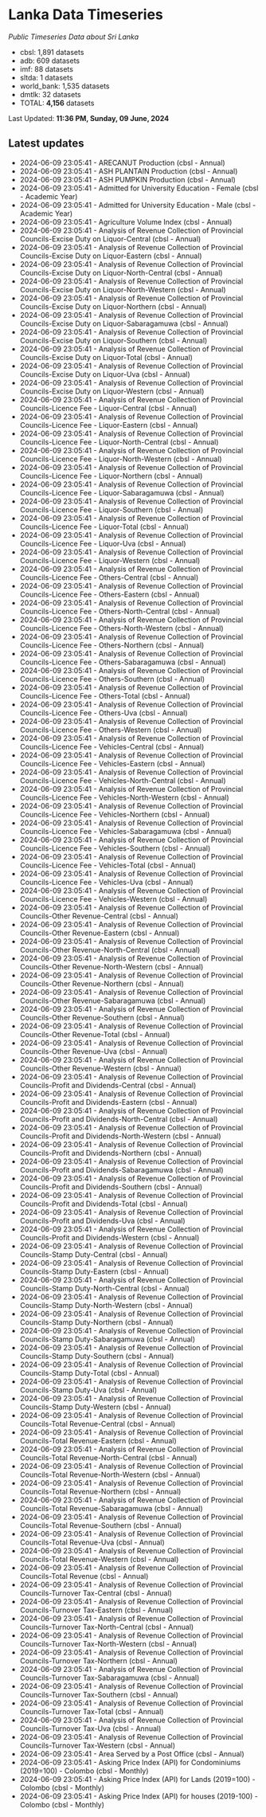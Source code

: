 # Lanka Data Timeseries
*Public Timeseries Data about Sri Lanka*

* cbsl: 1,891 datasets
* adb: 609 datasets
* imf: 88 datasets
* sltda: 1 datasets
* world_bank: 1,535 datasets
* dmtlk: 32 datasets
* TOTAL: **4,156** datasets

Last Updated: **11:36 PM, Sunday, 09 June, 2024**

## Latest updates

* 2024-06-09 23:05:41 - ARECANUT Production (cbsl - Annual)
* 2024-06-09 23:05:41 - ASH PLANTAIN Production (cbsl - Annual)
* 2024-06-09 23:05:41 - ASH PUMPKIN Production (cbsl - Annual)
* 2024-06-09 23:05:41 - Admitted for University Education - Female (cbsl - Academic Year)
* 2024-06-09 23:05:41 - Admitted for University Education - Male (cbsl - Academic Year)
* 2024-06-09 23:05:41 - Agriculture Volume Index (cbsl - Annual)
* 2024-06-09 23:05:41 - Analysis of Revenue Collection of Provincial Councils-Excise Duty on Liquor-Central (cbsl - Annual)
* 2024-06-09 23:05:41 - Analysis of Revenue Collection of Provincial Councils-Excise Duty on Liquor-Eastern (cbsl - Annual)
* 2024-06-09 23:05:41 - Analysis of Revenue Collection of Provincial Councils-Excise Duty on Liquor-North-Central (cbsl - Annual)
* 2024-06-09 23:05:41 - Analysis of Revenue Collection of Provincial Councils-Excise Duty on Liquor-North-Western (cbsl - Annual)
* 2024-06-09 23:05:41 - Analysis of Revenue Collection of Provincial Councils-Excise Duty on Liquor-Northern (cbsl - Annual)
* 2024-06-09 23:05:41 - Analysis of Revenue Collection of Provincial Councils-Excise Duty on Liquor-Sabaragamuwa (cbsl - Annual)
* 2024-06-09 23:05:41 - Analysis of Revenue Collection of Provincial Councils-Excise Duty on Liquor-Southern (cbsl - Annual)
* 2024-06-09 23:05:41 - Analysis of Revenue Collection of Provincial Councils-Excise Duty on Liquor-Total (cbsl - Annual)
* 2024-06-09 23:05:41 - Analysis of Revenue Collection of Provincial Councils-Excise Duty on Liquor-Uva (cbsl - Annual)
* 2024-06-09 23:05:41 - Analysis of Revenue Collection of Provincial Councils-Excise Duty on Liquor-Western (cbsl - Annual)
* 2024-06-09 23:05:41 - Analysis of Revenue Collection of Provincial Councils-Licence Fee - Liquor-Central (cbsl - Annual)
* 2024-06-09 23:05:41 - Analysis of Revenue Collection of Provincial Councils-Licence Fee - Liquor-Eastern (cbsl - Annual)
* 2024-06-09 23:05:41 - Analysis of Revenue Collection of Provincial Councils-Licence Fee - Liquor-North-Central (cbsl - Annual)
* 2024-06-09 23:05:41 - Analysis of Revenue Collection of Provincial Councils-Licence Fee - Liquor-North-Western (cbsl - Annual)
* 2024-06-09 23:05:41 - Analysis of Revenue Collection of Provincial Councils-Licence Fee - Liquor-Northern (cbsl - Annual)
* 2024-06-09 23:05:41 - Analysis of Revenue Collection of Provincial Councils-Licence Fee - Liquor-Sabaragamuwa (cbsl - Annual)
* 2024-06-09 23:05:41 - Analysis of Revenue Collection of Provincial Councils-Licence Fee - Liquor-Southern (cbsl - Annual)
* 2024-06-09 23:05:41 - Analysis of Revenue Collection of Provincial Councils-Licence Fee - Liquor-Total (cbsl - Annual)
* 2024-06-09 23:05:41 - Analysis of Revenue Collection of Provincial Councils-Licence Fee - Liquor-Uva (cbsl - Annual)
* 2024-06-09 23:05:41 - Analysis of Revenue Collection of Provincial Councils-Licence Fee - Liquor-Western (cbsl - Annual)
* 2024-06-09 23:05:41 - Analysis of Revenue Collection of Provincial Councils-Licence Fee - Others-Central (cbsl - Annual)
* 2024-06-09 23:05:41 - Analysis of Revenue Collection of Provincial Councils-Licence Fee - Others-Eastern (cbsl - Annual)
* 2024-06-09 23:05:41 - Analysis of Revenue Collection of Provincial Councils-Licence Fee - Others-North-Central (cbsl - Annual)
* 2024-06-09 23:05:41 - Analysis of Revenue Collection of Provincial Councils-Licence Fee - Others-North-Western (cbsl - Annual)
* 2024-06-09 23:05:41 - Analysis of Revenue Collection of Provincial Councils-Licence Fee - Others-Northern (cbsl - Annual)
* 2024-06-09 23:05:41 - Analysis of Revenue Collection of Provincial Councils-Licence Fee - Others-Sabaragamuwa (cbsl - Annual)
* 2024-06-09 23:05:41 - Analysis of Revenue Collection of Provincial Councils-Licence Fee - Others-Southern (cbsl - Annual)
* 2024-06-09 23:05:41 - Analysis of Revenue Collection of Provincial Councils-Licence Fee - Others-Total (cbsl - Annual)
* 2024-06-09 23:05:41 - Analysis of Revenue Collection of Provincial Councils-Licence Fee - Others-Uva (cbsl - Annual)
* 2024-06-09 23:05:41 - Analysis of Revenue Collection of Provincial Councils-Licence Fee - Others-Western (cbsl - Annual)
* 2024-06-09 23:05:41 - Analysis of Revenue Collection of Provincial Councils-Licence Fee - Vehicles-Central (cbsl - Annual)
* 2024-06-09 23:05:41 - Analysis of Revenue Collection of Provincial Councils-Licence Fee - Vehicles-Eastern (cbsl - Annual)
* 2024-06-09 23:05:41 - Analysis of Revenue Collection of Provincial Councils-Licence Fee - Vehicles-North-Central (cbsl - Annual)
* 2024-06-09 23:05:41 - Analysis of Revenue Collection of Provincial Councils-Licence Fee - Vehicles-North-Western (cbsl - Annual)
* 2024-06-09 23:05:41 - Analysis of Revenue Collection of Provincial Councils-Licence Fee - Vehicles-Northern (cbsl - Annual)
* 2024-06-09 23:05:41 - Analysis of Revenue Collection of Provincial Councils-Licence Fee - Vehicles-Sabaragamuwa (cbsl - Annual)
* 2024-06-09 23:05:41 - Analysis of Revenue Collection of Provincial Councils-Licence Fee - Vehicles-Southern (cbsl - Annual)
* 2024-06-09 23:05:41 - Analysis of Revenue Collection of Provincial Councils-Licence Fee - Vehicles-Total (cbsl - Annual)
* 2024-06-09 23:05:41 - Analysis of Revenue Collection of Provincial Councils-Licence Fee - Vehicles-Uva (cbsl - Annual)
* 2024-06-09 23:05:41 - Analysis of Revenue Collection of Provincial Councils-Licence Fee - Vehicles-Western (cbsl - Annual)
* 2024-06-09 23:05:41 - Analysis of Revenue Collection of Provincial Councils-Other Revenue-Central (cbsl - Annual)
* 2024-06-09 23:05:41 - Analysis of Revenue Collection of Provincial Councils-Other Revenue-Eastern (cbsl - Annual)
* 2024-06-09 23:05:41 - Analysis of Revenue Collection of Provincial Councils-Other Revenue-North-Central (cbsl - Annual)
* 2024-06-09 23:05:41 - Analysis of Revenue Collection of Provincial Councils-Other Revenue-North-Western (cbsl - Annual)
* 2024-06-09 23:05:41 - Analysis of Revenue Collection of Provincial Councils-Other Revenue-Northern (cbsl - Annual)
* 2024-06-09 23:05:41 - Analysis of Revenue Collection of Provincial Councils-Other Revenue-Sabaragamuwa (cbsl - Annual)
* 2024-06-09 23:05:41 - Analysis of Revenue Collection of Provincial Councils-Other Revenue-Southern (cbsl - Annual)
* 2024-06-09 23:05:41 - Analysis of Revenue Collection of Provincial Councils-Other Revenue-Total (cbsl - Annual)
* 2024-06-09 23:05:41 - Analysis of Revenue Collection of Provincial Councils-Other Revenue-Uva (cbsl - Annual)
* 2024-06-09 23:05:41 - Analysis of Revenue Collection of Provincial Councils-Other Revenue-Western (cbsl - Annual)
* 2024-06-09 23:05:41 - Analysis of Revenue Collection of Provincial Councils-Profit and Dividends-Central (cbsl - Annual)
* 2024-06-09 23:05:41 - Analysis of Revenue Collection of Provincial Councils-Profit and Dividends-Eastern (cbsl - Annual)
* 2024-06-09 23:05:41 - Analysis of Revenue Collection of Provincial Councils-Profit and Dividends-North-Central (cbsl - Annual)
* 2024-06-09 23:05:41 - Analysis of Revenue Collection of Provincial Councils-Profit and Dividends-North-Western (cbsl - Annual)
* 2024-06-09 23:05:41 - Analysis of Revenue Collection of Provincial Councils-Profit and Dividends-Northern (cbsl - Annual)
* 2024-06-09 23:05:41 - Analysis of Revenue Collection of Provincial Councils-Profit and Dividends-Sabaragamuwa (cbsl - Annual)
* 2024-06-09 23:05:41 - Analysis of Revenue Collection of Provincial Councils-Profit and Dividends-Southern (cbsl - Annual)
* 2024-06-09 23:05:41 - Analysis of Revenue Collection of Provincial Councils-Profit and Dividends-Total (cbsl - Annual)
* 2024-06-09 23:05:41 - Analysis of Revenue Collection of Provincial Councils-Profit and Dividends-Uva (cbsl - Annual)
* 2024-06-09 23:05:41 - Analysis of Revenue Collection of Provincial Councils-Profit and Dividends-Western (cbsl - Annual)
* 2024-06-09 23:05:41 - Analysis of Revenue Collection of Provincial Councils-Stamp Duty-Central (cbsl - Annual)
* 2024-06-09 23:05:41 - Analysis of Revenue Collection of Provincial Councils-Stamp Duty-Eastern (cbsl - Annual)
* 2024-06-09 23:05:41 - Analysis of Revenue Collection of Provincial Councils-Stamp Duty-North-Central (cbsl - Annual)
* 2024-06-09 23:05:41 - Analysis of Revenue Collection of Provincial Councils-Stamp Duty-North-Western (cbsl - Annual)
* 2024-06-09 23:05:41 - Analysis of Revenue Collection of Provincial Councils-Stamp Duty-Northern (cbsl - Annual)
* 2024-06-09 23:05:41 - Analysis of Revenue Collection of Provincial Councils-Stamp Duty-Sabaragamuwa (cbsl - Annual)
* 2024-06-09 23:05:41 - Analysis of Revenue Collection of Provincial Councils-Stamp Duty-Southern (cbsl - Annual)
* 2024-06-09 23:05:41 - Analysis of Revenue Collection of Provincial Councils-Stamp Duty-Total (cbsl - Annual)
* 2024-06-09 23:05:41 - Analysis of Revenue Collection of Provincial Councils-Stamp Duty-Uva (cbsl - Annual)
* 2024-06-09 23:05:41 - Analysis of Revenue Collection of Provincial Councils-Stamp Duty-Western (cbsl - Annual)
* 2024-06-09 23:05:41 - Analysis of Revenue Collection of Provincial Councils-Total Revenue-Central (cbsl - Annual)
* 2024-06-09 23:05:41 - Analysis of Revenue Collection of Provincial Councils-Total Revenue-Eastern (cbsl - Annual)
* 2024-06-09 23:05:41 - Analysis of Revenue Collection of Provincial Councils-Total Revenue-North-Central (cbsl - Annual)
* 2024-06-09 23:05:41 - Analysis of Revenue Collection of Provincial Councils-Total Revenue-North-Western (cbsl - Annual)
* 2024-06-09 23:05:41 - Analysis of Revenue Collection of Provincial Councils-Total Revenue-Northern (cbsl - Annual)
* 2024-06-09 23:05:41 - Analysis of Revenue Collection of Provincial Councils-Total Revenue-Sabaragamuwa (cbsl - Annual)
* 2024-06-09 23:05:41 - Analysis of Revenue Collection of Provincial Councils-Total Revenue-Southern (cbsl - Annual)
* 2024-06-09 23:05:41 - Analysis of Revenue Collection of Provincial Councils-Total Revenue-Uva (cbsl - Annual)
* 2024-06-09 23:05:41 - Analysis of Revenue Collection of Provincial Councils-Total Revenue-Western (cbsl - Annual)
* 2024-06-09 23:05:41 - Analysis of Revenue Collection of Provincial Councils-Total Revenue (cbsl - Annual)
* 2024-06-09 23:05:41 - Analysis of Revenue Collection of Provincial Councils-Turnover Tax-Central (cbsl - Annual)
* 2024-06-09 23:05:41 - Analysis of Revenue Collection of Provincial Councils-Turnover Tax-Eastern (cbsl - Annual)
* 2024-06-09 23:05:41 - Analysis of Revenue Collection of Provincial Councils-Turnover Tax-North-Central (cbsl - Annual)
* 2024-06-09 23:05:41 - Analysis of Revenue Collection of Provincial Councils-Turnover Tax-North-Western (cbsl - Annual)
* 2024-06-09 23:05:41 - Analysis of Revenue Collection of Provincial Councils-Turnover Tax-Northern (cbsl - Annual)
* 2024-06-09 23:05:41 - Analysis of Revenue Collection of Provincial Councils-Turnover Tax-Sabaragamuwa (cbsl - Annual)
* 2024-06-09 23:05:41 - Analysis of Revenue Collection of Provincial Councils-Turnover Tax-Southern (cbsl - Annual)
* 2024-06-09 23:05:41 - Analysis of Revenue Collection of Provincial Councils-Turnover Tax-Total (cbsl - Annual)
* 2024-06-09 23:05:41 - Analysis of Revenue Collection of Provincial Councils-Turnover Tax-Uva (cbsl - Annual)
* 2024-06-09 23:05:41 - Analysis of Revenue Collection of Provincial Councils-Turnover Tax-Western (cbsl - Annual)
* 2024-06-09 23:05:41 - Area Served by a Post Office (cbsl - Annual)
* 2024-06-09 23:05:41 - Asking Price Index (API) for Condominiums (2019=100) - Colombo (cbsl - Monthly)
* 2024-06-09 23:05:41 - Asking Price Index (API) for Lands (2019=100) - Colombo (cbsl - Monthly)
* 2024-06-09 23:05:41 - Asking Price Index (API) for houses (2019-100) - Colombo (cbsl - Monthly)